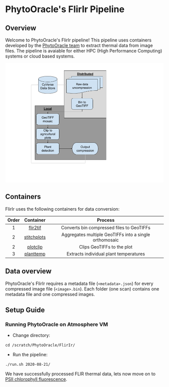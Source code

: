 # PhytoOracle's FlirIr Pipeline

## Overview
Welcome to PhytoOracle's FlirIr pipeline! This pipeline uses containers developed by the [PhytoOracle team](https://github.com/phytooracle) to extract thermal data from image files. The pipeline is avaiable for either HPC (High Performance Computing) systems or cloud based systems.

<p align="center">
    <img src="../pics/FLIR_pipeline.png" />
<p>

## Containers
FlirIr uses the following containers for data conversion:

|Order|Container|Process
|:-:|:-:|:-:|
1|[flir2tif](https://github.com/phytooracle/flir_bin_to_tif_s11)|Converts bin compressed files to GeoTIFFs|
2|[stitchplots](https://github.com/phytooracle/flir_field_stitch)|Aggregates multiple GeoTIFFs into a single orthomosaic|
2|[plotclip](https://github.com/phytooracle/rgb_flir_plot_clip_geojson)|Clips GeoTIFFs to the plot|
3|[planttemp](https://github.com/phytooracle/flir_plant_temp)|Extracts individual plant temperatures|

## Data overview
PhytoOracle's FlirIr requires a metadata file (`<metadata>.json`) for every compressed image file (`<image>.bin`). Each folder (one scan) contains one metadata file and one compressed images. 

## Setup Guide
### Running PhytoOracle on Atmosphere VM
- Change directory:
```
cd /scratch/PhytoOracle/FlirIr/
```

- Run the pipeline:
```
./run.sh 2020-08-21/
```

We have successfully processed FLIR thermal data, lets now move on to [PSII chlorophyll fluorescence](https://github.com/LyonsLab/PhytoOracle/tree/phenome_force/psII).
